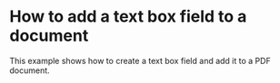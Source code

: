 # How to add a text box field to a document


This example shows how to create a text box field and add it to a PDF document.

<br/>



